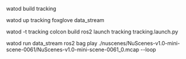 watod build tracking

watod up tracking foxglove data_stream

watod -t tracking 
colcon build
ros2 launch tracking tracking.launch.py

watod run data_stream ros2 bag play ./nuscenes/NuScenes-v1.0-mini-scene-0061/NuScenes-v1.0-mini-scene-0061_0.mcap --loop